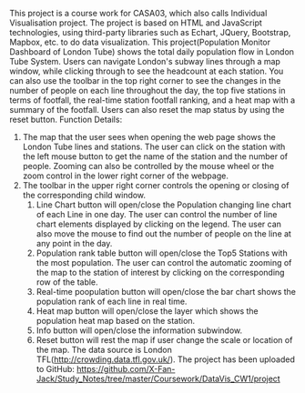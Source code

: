 This project is a course work for CASA03, which also calls Individual Visualisation project.
The project is based on HTML and JavaScript technologies, using third-party libraries such as Echart, JQuery, Bootstrap, Mapbox, etc. to do data visualization. 
This project(Population Monitor Dashboard of London Tube) shows the total daily population flow in London Tube System.
Users can navigate London's subway lines through a map window, while clicking through to see the headcount at each station. You can also use the toolbar in the top right corner to see the changes in the number of people on each line throughout the day, the top five stations in terms of footfall, the real-time station footfall ranking, and a heat map with a summary of the footfall. Users can also reset the map status by using the reset button.
Function Details:
1. The map that the user sees when opening the web page shows the London Tube lines and stations. The user can click on the station with the left mouse button to get the name of the station and the number of people. Zooming can also be controlled by the mouse wheel or the zoom control in the lower right corner of the webpage.
2. The toolbar in the upper right corner controls the opening or closing of the corresponding child window. 
	1. Line Chart button will open/close the Population changing line chart of each Line in one day. The user can control the number of line chart elements displayed by clicking on the legend. The user can also move the mouse to find out the number of people on the line at any point in the day.
	2. Population rank table button will open/close the Top5 Stations with the most population. The user can control the automatic zooming of the map to the station of interest by clicking on the corresponding row of the table.
	3. Real-time poopulation button will open/close the bar chart shows the population rank of each line in real time.
	4. Heat map button will open/close the layer which shows the population heat map based on the station.
	5. Info button will open/close the information subwindow. 
	6. Reset button will rest the map if user change the scale or location of the map.
The data source is London TFL(http://crowding.data.tfl.gov.uk/). 
The project has been uploaded to GitHub: https://github.com/X-Fan-Jack/Study_Notes/tree/master/Coursework/DataVis_CW1/project